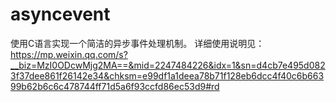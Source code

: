 # asyncevent
使用C语言实现一个简洁的异步事件处理机制。
详细使用说明见：https://mp.weixin.qq.com/s?__biz=MzI0ODcwMjg2MA==&mid=2247484226&idx=1&sn=d4cb7e495d0823f37dee861f26142e34&chksm=e99df1a1deea78b71f128eb6dcc4f40c6b66399b62b6c6c478744ff71d5a6f93ccfd86ec53d9#rd
